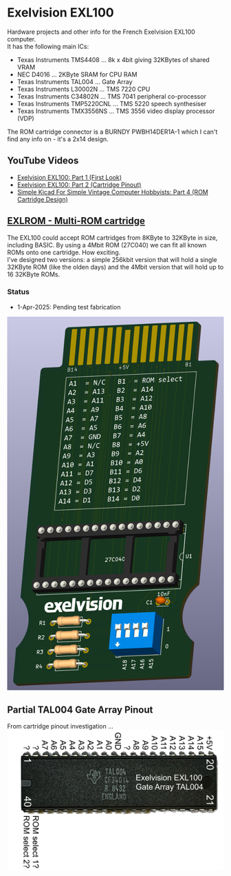 # Exelvision EXL100
Hardware projects and other info for the French Exelvision EXL100 computer.<br>
It has the following main ICs:
- Texas Instruments TMS4408 ... 8k x 4bit giving 32KBytes of shared VRAM
- NEC D4016 ... 2KByte SRAM for CPU RAM
- Texas Instruments TAL004 ... Gate Array
- Texas Instruments L30002N ... TMS 7220 CPU
- Texas Instruments C34802N ... TMS 7041 peripheral co-processor
- Texas Instruments TMP5220CNL ... TMS 5220 speech synthesiser
- Texas Instruments TMX3556NS ... TMS 3556 video display processor (VDP)

The ROM cartridge connector is a BURNDY PWBH14DER1A-1 which I can't find any info on - it's a 2x14 design.<br>

## YouTube Videos
- [Exelvision EXL100: Part 1 (First Look)](https://youtu.be/5-ew3FQ9LnI)
- [Exelvision EXL100: Part 2 (Cartridge Pinout)](https://youtu.be/ktFMq2L3tBw)
- [Simple Kicad For Simple Vintage Computer Hobbyists: Part 4 (ROM Cartridge Design)](https://youtu.be/4mT13-wXdjI)

## [EXLROM - Multi-ROM cartridge](/EXLROM/)
The EXL100 could accept ROM cartridges from 8KByte to 32KByte in size, including BASIC.  By using a 4Mbit ROM (27C040) we can fit all known ROMs onto one cartridge.  How exciting.<br>
I've designed two versions: a simple 256kbit version that will hold a single 32KByte ROM (like the olden days) and the 4Mbit version that will hold up to 16 32KByte ROMs.<br>
### Status
- 1-Apr-2025: Pending test fabrication 

![3D image of EXLROM 4MBit cartridge](/Images/EXLROM_4Mbit_3D.png)

## Partial TAL004 Gate Array Pinout
From cartridge pinout investigation ... <br>
![TAL004 partial pinout](/Images/EXL100_TAL004_partial_pintout.jpg)
